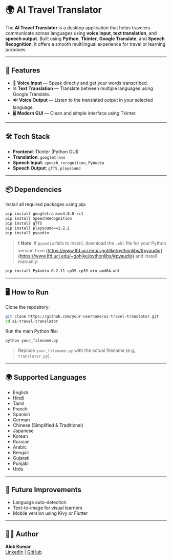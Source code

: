 # 🌍 AI Travel Translator

The **AI Travel Translator** is a desktop application that helps travelers communicate across languages using **voice input**, **text translation**, and **speech output**. Built using **Python**, **Tkinter**, **Google Translate**, and **Speech Recognition**, it offers a smooth multilingual experience for travel or learning purposes.

---

## 🚀 Features

- 🎤 **Voice Input** — Speak directly and get your words transcribed.
- 🌐 **Text Translation** — Translate between multiple languages using Google Translate.
- 🔊 **Voice Output** — Listen to the translated output in your selected language.
- 🖥️ **Modern GUI** — Clean and simple interface using Tkinter.

---

## 🛠️ Tech Stack

- **Frontend**: Tkinter (Python GUI)
- **Translation**: `googletrans`
- **Speech Input**: `speech_recognition`, `PyAudio`
- **Speech Output**: `gTTS`, `playsound`

---

## 📦 Dependencies

Install all required packages using pip:

```bash
pip install googletrans==4.0.0-rc1
pip install SpeechRecognition
pip install gTTS
pip install playsound==1.2.2
pip install pyaudio
```

> ❗ **Note**: If `pyaudio` fails to install, download the `.whl` file for your Python version from [https://www.lfd.uci.edu/~gohlke/pythonlibs/#pyaudio](https://www.lfd.uci.edu/~gohlke/pythonlibs/#pyaudio) and install manually:
```bash
pip install PyAudio‑0.2.11‑cp39‑cp39‑win_amd64.whl
```

---

## 🖥️ How to Run

Clone the repository:

```bash
git clone https://github.com/your-username/ai-travel-translator.git
cd ai-travel-translator
```

Run the main Python file:

```bash
python your_filename.py
```

> Replace `your_filename.py` with the actual filename (e.g., `translator.py`).

---

## 🌍 Supported Languages

- English
- Hindi
- Tamil
- French
- Spanish
- German
- Chinese (Simplified & Traditional)
- Japanese
- Korean
- Russian
- Arabic
- Bengali
- Gujarati
- Punjabi
- Urdu

---

## 🧠 Future Improvements

- Language auto-detection
- Text-to-image for visual learners
- Mobile version using Kivy or Flutter

---

## 👨‍💻 Author

**Alok Kumar**  
[LinkedIn](https://www.linkedin.com/in/alok-kumar-481045238/) | [GitHub](https://github.com/2784alok)
